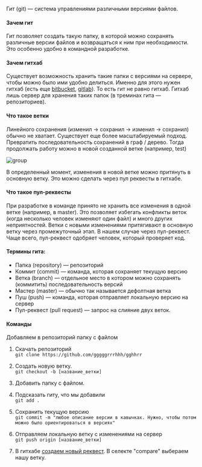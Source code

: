 Гит (git) — система управлениями различными версиями файлов. 

#### Зачем гит
Гит позволяет создать такую папку, в которой можно сохранять различные версии файлов и возвращаться к ним при необходимости. Это особенно удобно в командной разработке.

#### Зачем гитхаб
Существует возможность хранить такие папки с версиями на сервере, чтобы можно было ими удобно делиться. Именно для этого нужен гитхаб (есть еще [bitbucket](https://bitbucket.org/), [gitlab](https://gitlab.com/)). То есть гит не равно гитхаб. Гитхаб лишь сервер для хранения таких папок (в треминах гита — репозиториев).

#### Что такое ветки
Линейного сохранения (изменил → сохранил → изменил → сохранил) обычно не хватает. Существует еще более масштабируемый подход. Превратить последовательность сохранений в граф / дерево. Тогда продолжать работу можно в новой созданной ветке (например, test)

![group](https://user-images.githubusercontent.com/4715396/31149996-ab074dce-a89a-11e7-9924-af655f204e7c.png)

В определенный момент, изменения в новой ветке можно притянуть в основную ветку. Это можно сделать через пул реквесты в гитхабе. 


#### Что такое пул-реквесты
При разработке в команде принято не хранить все изменения в одной ветке (например, в master). Это позволяет избегать конфликты веток (когда несколько человек изменяют один файл) и много других неприятностей. Ветки с новыми изменениями притягивают в основную ветку через промежуточный этап. В нашем случае через пул-реквест. Чаще всего, пул-реквест одобряет человек, который проверяет код. 


#### Термины гита:
- Папка (repository) — репозиторий
- Коммит (commit) — команда, которая сохраняет текущую версию
- Ветка (branch) — отдельное место в котором можно сохранять (коммитить) последовательность версий
- Мастер (master) — обычно так называется дефолтная ветка
- Пуш (push) — команда, которая отправляет локальную версию на сервер
- Пул-реквест (pull request) — запрос на слияние двух веток.

#### Команды
Добавляем в репозиторий папку с файлом

1. Cкачать репозиторий  
```git clone https://github.com/gggggrrrhhh/gghhrr```

2. Создать новую ветку.  
```git checkout -b [название_ветки]```

3. Добавить папку с файлом.

4. Подсказать гиту, что мы добавили  
```git add .```

5. Сохранить текущую версию  
```git commit -m "любое описание версии в кавычках. Нужно, чтобы потом можно было ориентироваться в версиях"```

6. Отправляем локальную ветку с изменениями на сервер  
```git push origin [название_ветки]```

7. В гитхабе [создаем новый реквест](https://github.com/gggggrrrhhh/gghhrr/pulls). В селекте "compare" выбераем нашу ветку.
